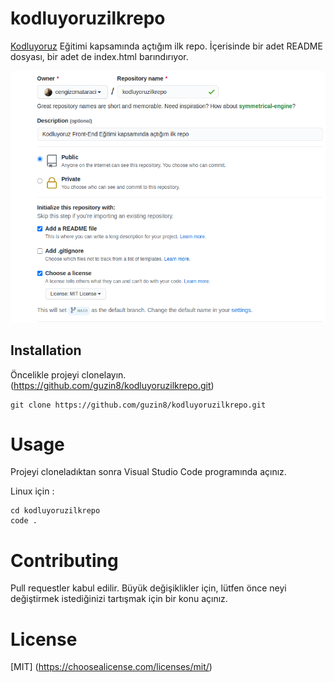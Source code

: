# kodluyoruzilkrepo
[Kodluyoruz](https://kodluyoruz.org/tr/kodluyoruz/) Eğitimi kapsamında açtığım ilk repo. İçerisinde bir adet README dosyası, bir adet de index.html barındırıyor.

![](https://github.com/Kodluyoruz/taskforce/blob/main/git/odev1/figures/github.png?raw=true)

## Installation
Öncelikle projeyi clonelayın. (https://github.com/guzin8/kodluyoruzilkrepo.git)

```
git clone https://github.com/guzin8/kodluyoruzilkrepo.git 
```

# Usage
Projeyi cloneladıktan sonra Visual Studio Code programında açınız.

Linux için : 
```
cd kodluyoruzilkrepo
code .
```
# Contributing
Pull requestler kabul edilir. Büyük değişiklikler için, lütfen önce neyi değiştirmek istediğinizi tartışmak için bir konu açınız.

# License 
[MIT] (https://choosealicense.com/licenses/mit/)

